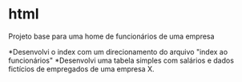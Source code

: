 # html
 Projeto base para uma home de funcionários de uma empresa

*Desenvolvi o index com um direcionamento do arquivo "index ao funcionários"
*Desenvolvi uma tabela simples com salários e dados fictícios de empregados de uma empresa X.